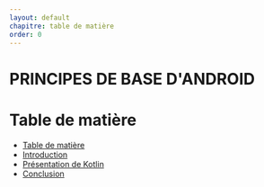 ```yaml
---
layout: default
chapitre: table de matière
order: 0
---
```


# PRINCIPES DE BASE D'ANDROID 

<!-- new slide -->

# Table de matière
- [Table de matière]()
- [Introduction](#introduction)
- [Présentation de Kotlin](#présentation-de-Kotlin)
- [Conclusion](#conclusion)

<!-- new slide -->
